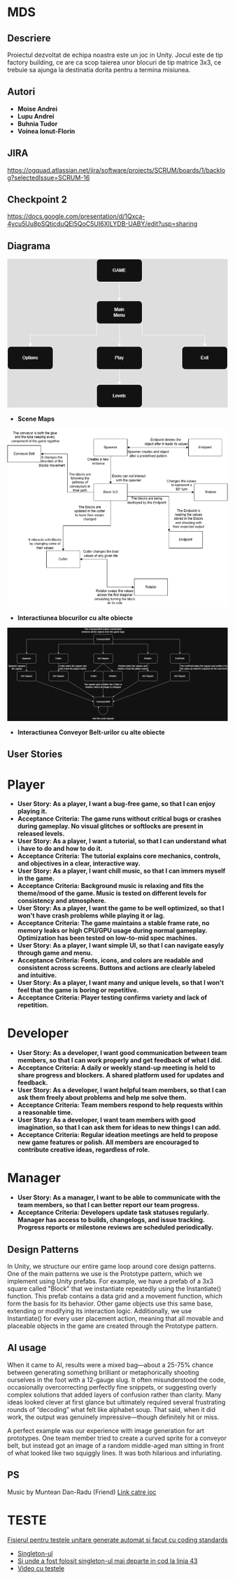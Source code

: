 # MDS

## Descriere
Proiectul dezvoltat de echipa noastra este un joc in Unity. Jocul este de tip factory building, ce are ca scop taierea unor blocuri de tip matrice 3x3, ce trebuie sa ajunga la destinatia dorita pentru a termina misiunea.

## Autori
- **Moise Andrei**
- **Lupu Andrei**
- **Buhnia Tudor**
- **Voinea Ionut-Florin**

## JIRA
https://ogquad.atlassian.net/jira/software/projects/SCRUM/boards/1/backlog?selectedIssue=SCRUM-16

## Checkpoint 2
https://docs.google.com/presentation/d/1Qxca-4ycu5Uu8pSQticduQEl5QoC5UI6XlLYDB-UABY/edit?usp=sharing

## Diagrama
![Screenshot](MDS.drawio.png)
- **Scene Maps**

![Diagrama_Blocks](Block_Interactions(2).drawio.png)
- **Interactiunea blocurilor cu alte obiecte**

![Diagrama_Conveyour](LegaturaConveyorObiecte.png)
- **Interactiunea Conveyor Belt-urilor cu alte obiecte**

## User Stories
# Player
- **User Story: As a player, I want a bug-free game, so that I can enjoy playing it.**
- **Acceptance Criteria: The game runs without critical bugs or crashes during gameplay. No visual glitches or softlocks are present in released levels.**
- **User Story: As a player, I want a tutorial, so that I can understand what i have to do and how to do it.**
- **Acceptance Criteria: The tutorial explains core mechanics, controls, and objectives in a clear, interactive way.**
- **User Story: As a player, I want chill music, so that I can immers myself in the game.**
- **Acceptance Criteria: Background music is relaxing and fits the theme/mood of the game. Music is tested on different levels for consistency and atmosphere.**
- **User Story: As a player, I want the game to be well optimized, so that I won't have crash problems while playing it or lag.**
- **Acceptance Criteria: The game maintains a stable frame rate, no memory leaks or high CPU/GPU usage during normal gameplay. Optimization has been tested on low-to-mid spec machines.**
- **User Story: As a player, I want simple UI, so that I can navigate easyly through game and menu.**
- **Acceptance Criteria: Fonts, icons, and colors are readable and consistent across screens. Buttons and actions are clearly labeled and intuitive.**
- **User Story: As a player, I want many and unique levels, so that I won't feel that the game is boring or repetitive.**
- **Acceptance Criteria: Player testing confirms variety and lack of repetition.**
# Developer
- **User Story: As a developer, I want good communication between team members, so that I can work properly and get feedback of what I did.**
- **Acceptance Criteria: A daily or weekly stand-up meeting is held to share progress and blockers. A shared platform used for updates and feedback.**
- **User Story: As a developer, I want helpful team members, so that I can ask them freely about problems and help me solve them.**
- **Acceptance Criteria: Team members respond to help requests within a reasonable time.**
- **User Story: As a developer, I want team members with good imagination, so that I can ask them for ideas to new things I can add.**
- **Acceptance Criteria: Regular ideation meetings are held to propose new game features or polish. All members are encouraged to contribute creative ideas, regardless of role.**
# Manager
- **User Story: As a manager, I want to be able to communicate with the team members, so that I can better report our team progress.**
- **Acceptance Criteria: Developers update task statuses regularly. Manager has access to builds, changelogs, and issue tracking. Progress reports or milestone reviews are scheduled periodically.**

## Design Patterns

In Unity, we structure our entire game loop around core design patterns. One of the main patterns we use is the Prototype pattern, which we implement using Unity prefabs. For example, we have a prefab of a 3x3 square called "Block" that we instantiate repeatedly using the Instantiate() function. This prefab contains a data grid and a movement function, which form the basis for its behavior. Other game objects use this same base, extending or modifying its interaction logic. Additionally, we use Instantiate() for every user placement action, meaning that all movable and placeable objects in the game are created through the Prototype pattern.

## AI usage

When it came to AI, results were a mixed bag—about a 25-75% chance between generating something brilliant or metaphorically shooting ourselves in the foot with a 12-gauge slug. It often misunderstood the code, occasionally overcorrecting perfectly fine snippets, or suggesting overly complex solutions that added layers of confusion rather than clarity. Many ideas looked clever at first glance but ultimately required several frustrating rounds of “decoding” what felt like alphabet soup. That said, when it did work, the output was genuinely impressive—though definitely hit or miss.

A perfect example was our experience with image generation for art prototypes. One team member tried to create a curved sprite for a conveyor belt, but instead got an image of a random middle-aged man sitting in front of what looked like two squiggly lines. It was both hilarious and infuriating.

## PS
Music by Muntean Dan-Radu (Friend)
[Link catre joc](https://drive.google.com/file/d/1E1JRSG1uJeyMnVY4HtLCuhhFW3-HjA4y/view?usp=drive_link)

# TESTE

[Fisierul pentru testele unitare generate automat si facut cu coding standards](Assets/Scripts/TesteUnitare.cs)

- [Singleton-ul ](Assets/Scripts/InputBlocker.cs)
- [Si unde a fost folosit singleton-ul mai departe in cod la linia 43](Assets/Scripts/PlacementManager.cs#43)
- [Video cu testele](Video.mp4)


